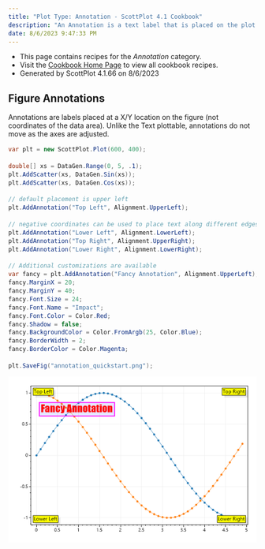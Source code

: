 ```yaml
---
title: "Plot Type: Annotation - ScottPlot 4.1 Cookbook"
description: "An Annotation is a text label that is placed on the plot in pixel space (not in coordinate space like a Text object)."
date: 8/6/2023 9:47:33 PM
---
```


* This page contains recipes for the _Annotation_ category.
* Visit the [Cookbook Home Page](../../) to view all cookbook recipes.
* Generated by ScottPlot 4.1.66 on 8/6/2023
## Figure Annotations

Annotations are labels placed at a X/Y location on the figure (not coordinates of the data area). Unlike the Text plottable, annotations do not move as the axes are adjusted.

```cs
var plt = new ScottPlot.Plot(600, 400);

double[] xs = DataGen.Range(0, 5, .1);
plt.AddScatter(xs, DataGen.Sin(xs));
plt.AddScatter(xs, DataGen.Cos(xs));

// default placement is upper left
plt.AddAnnotation("Top Left", Alignment.UpperLeft);

// negative coordinates can be used to place text along different edges
plt.AddAnnotation("Lower Left", Alignment.LowerLeft);
plt.AddAnnotation("Top Right", Alignment.UpperRight);
plt.AddAnnotation("Lower Right", Alignment.LowerRight);

// Additional customizations are available
var fancy = plt.AddAnnotation("Fancy Annotation", Alignment.UpperLeft);
fancy.MarginX = 20;
fancy.MarginY = 40;
fancy.Font.Size = 24;
fancy.Font.Name = "Impact";
fancy.Font.Color = Color.Red;
fancy.Shadow = false;
fancy.BackgroundColor = Color.FromArgb(25, Color.Blue);
fancy.BorderWidth = 2;
fancy.BorderColor = Color.Magenta;

plt.SaveFig("annotation_quickstart.png");
```

<img src='../../images/annotation_quickstart.png' class='d-block mx-auto my-5' />



